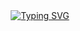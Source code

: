 <div align="center">
  
  <!-- dynamic typing effect 动态打字效果 -->
  <div align="center">
    <a href="https://github.com/CandyLedge">
      <img src="https://readme-typing-svg.demolab.com?font=Fira+Code&pause=1000&width=435&lines=fmt.printf(%22Hello%2C%20World%22);Hello%2C%20World&center=true&size=27" alt="Typing SVG" />
    </a>
  </div>

</div>
